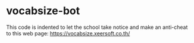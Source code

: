 # vocabsize-bot
This code is indented to let the school take notice and make an anti-cheat to this web page: https://vocabsize.xeersoft.co.th/
